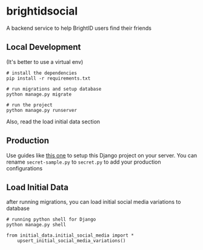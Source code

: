 # brightidsocial

A backend service to help BrightID users find their friends

## Local Development
(It's better to use a virtual env)
```
# install the dependencies
pip install -r requirements.txt

# run migrations and setup database
python manage.py migrate

# run the project
python manage.py runserver
```
Also, read the load initial data section

## Production
Use guides like [this one](https://www.digitalocean.com/community/tutorials/how-to-set-up-django-with-postgres-nginx-and-gunicorn-on-centos-7) to setup this Django
project on your server. You can rename `secret-sample.py` to `secret.py` to add your production configurations

## Load Initial Data
after running migrations, you can load initial social media variations to database
```
# running python shell for Django
python manage.py shell

from initial_data.initial_social_media import *
    upsert_initial_social_media_variations()
```
